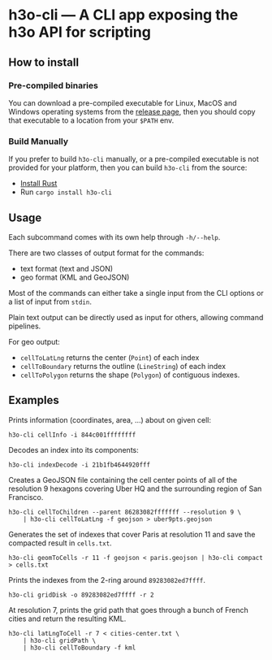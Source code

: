 # h3o-cli — A CLI app exposing the h3o API for scripting

## How to install

### Pre-compiled binaries

You can download a pre-compiled executable for Linux, MacOS and Windows
operating systems from the
[release page](https://github.com/HydroniumLabs/h3o-cli/releases/), then you
should copy that executable to a location from your `$PATH` env.

### Build Manually

If you prefer to build `h3o-cli` manually, or a pre-compiled executable is not
provided for your platform, then you can build `h3o-cli` from the source:

- [Install Rust](https://www.rust-lang.org/tools/install)
- Run `cargo install h3o-cli`

## Usage

Each subcommand comes with its own help through `-h/--help`.

There are two classes of output format for the commands:
- text format (text and JSON)
- geo format (KML and GeoJSON)

Most of the commands can either take a single input from the CLI options or a
list of input from `stdin`.

Plain text output can be directly used as input for others, allowing command
pipelines.

For geo output:
- `cellToLatLng` returns the center (`Point`) of each index
- `cellToBoundary` returns the outline (`LineString`) of each index
- `cellToPolygon` returns the shape (`Polygon`) of contiguous indexes.

## Examples

Prints information (coordinates, area, …) about on given cell:
```text
h3o-cli cellInfo -i 844c001ffffffff
```

Decodes an index into its components:
```text
h3o-cli indexDecode -i 21b1fb4644920fff
```

Creates a GeoJSON file containing the cell center points of all of the
resolution 9 hexagons covering Uber HQ and the surrounding region of San
Francisco.
```text
h3o-cli cellToChildren --parent 86283082fffffff --resolution 9 \
    | h3o-cli cellToLatLng -f geojson > uber9pts.geojson
```

Generates the set of indexes that cover Paris at resolution 11 and save the
compacted result in `cells.txt`.
```text
h3o-cli geomToCells -r 11 -f geojson < paris.geojson | h3o-cli compact > cells.txt
```

Prints the indexes from the 2-ring around `89283082ed7ffff`.
```text
h3o-cli gridDisk -o 89283082ed7ffff -r 2
```

At resolution 7, prints the grid path that goes through a bunch of French cities
and return the resulting KML.
```text
h3o-cli latLngToCell -r 7 < cities-center.txt \
    | h3o-cli gridPath \
    | h3o-cli cellToBoundary -f kml
```
